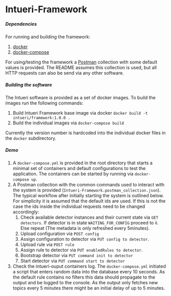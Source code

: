 # Intueri-Framework

##### Dependencies

For running and building the framework:
1. [docker](https://www.docker.com/)
2. [docker-compose](https://docs.docker.com/compose/)

For using/testing the framework a [Postman](https://www.getpostman.com/) collection with some default values is provided. The README assumes this collection is used, but all HTTP requests can also be send via any other software.

##### Building the software

The Intueri software is provided as a set of docker images. To build the images run the following commands:

1. Build Intueri Framework base image via docker `docker build -t intueri/framework:1.0.0 .`
2. Build the individual images via `docker-compose build`

Currently the version number is hardcoded into the individual docker files in the `docker` subdirectory. 

##### Demo

1. A `docker-compose.yml` is provided in the root directory that starts a minimal set of containers and default configurations to test the application. The containers can be started by running via `docker-compose up`.
2. A Postman collection with the common commands used to interact with the system is provided (`Intueri-Framework.postman_collection.json`). The typical workflow after initially starting the system is outlined below. For simplicity it is assumed that the default ids are used. If this is not the case the ids inside the individual requests need to be changed accordingly:
	1. Check available detector instances and their current state via `GET detectors`. If detector is in state `WAITING_FOR_CONFIG` proceed to ii. Else repeat (The metadata is only refreshed every 5minutes).
	2. Upload configuration via `POST config`
	3. Assign configuration to detector via `PUT config to detector`.
	2. Upload rule via `POST rule`
	3. Assign rule to detector via `PUT enabledRules to detector`.
	4. Bootstrap detector via `PUT command init to detector`
	4. Start detector via `PUT command start to detector`
3. Check the intueri-ouput containers log. The `docker-compose.yml` initiated a script that enters random data into the database every 10 seconds. As the default rule contains no filters this data should propagate to the output and be logged to the console. As the output only fetches new topics every 5 minutes there might be an initial delay of up to 5 minutes.
